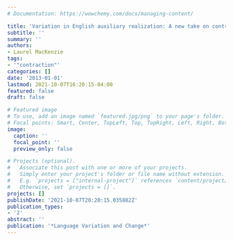 ```yaml
---
# Documentation: https://wowchemy.com/docs/managing-content/

title: 'Variation in English auxiliary realization: A new take on contraction'
subtitle: ''
summary: ''
authors:
- Laurel MacKenzie
tags:
- '"contraction"'
categories: []
date: '2013-01-01'
lastmod: 2021-10-07T16:20:15-04:00
featured: false
draft: false

# Featured image
# To use, add an image named `featured.jpg/png` to your page's folder.
# Focal points: Smart, Center, TopLeft, Top, TopRight, Left, Right, BottomLeft, Bottom, BottomRight.
image:
  caption: ''
  focal_point: ''
  preview_only: false

# Projects (optional).
#   Associate this post with one or more of your projects.
#   Simply enter your project's folder or file name without extension.
#   E.g. `projects = ["internal-project"]` references `content/project/deep-learning/index.md`.
#   Otherwise, set `projects = []`.
projects: []
publishDate: '2021-10-07T20:20:15.035882Z'
publication_types:
- '2'
abstract: ''
publication: '*Language Variation and Change*'
---
```


